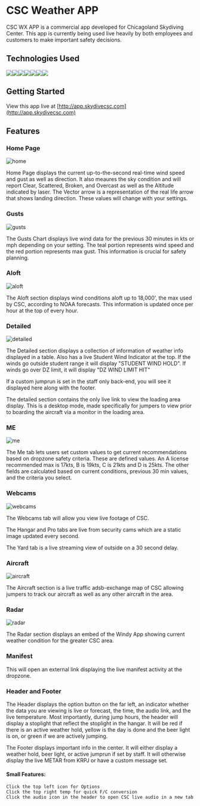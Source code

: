 # CSC Weather APP

CSC WX APP is a commercial app developed for Chicagoland Skydiving Center. This app is currently being used live heavily by both employees and customers to make important safety decisions.

## Technologies Used

![](https://img.shields.io/badge/JavaScript-323330?style=for-the-badge&logo=javascript&logoColor=F7DF1E)![](https://img.shields.io/badge/React-20232A?style=for-the-badge&logo=react&logoColor=61DAFB)![](https://img.shields.io/badge/Python-FFD43B?style=for-the-badge&logo=python&logoColor=blue)![](https://img.shields.io/badge/Flask-000000?style=for-the-badge&logo=flask&logoColor=white)![](https://img.shields.io/badge/PostgreSQL-316192?style=for-the-badge&logo=postgresql&logoColor=white)![](https://img.shields.io/badge/Socket.io-010101?&style=for-the-badge&logo=Socket.io&logoColor=white)![](https://img.shields.io/badge/GraphQl-E10098?style=for-the-badge&logo=graphql&logoColor=white)

## Getting Started

View this app live at [http://app.skydivecsc.com](http://app.skydivecsc.com)

## Features

### Home Page

![home](/src/images/readme/Home.png)

Home Page displays the current up-to-the-second real-time wind speed and gust as well as direction. It also meaures the sky condition and will report Clear, Scattered, Broken, and Overcast as well as the Altitude indicated by laser. The Vector arrow is a representation of the real life arrow that shows landing direction. These values will change with your settings.

### Gusts

![gusts](/src/images/readme/Gusts.png)

The Gusts Chart displays live wind data for the previous 30 minutes in kts or mph depending on your setting. The teal portion represents wind speed and the red portion represents max gust. This information is crucial for safety planning.

### Aloft

![aloft](/src/images/readme/Aloft.png)

The Aloft section displays wind conditions aloft up to 18,000', the max used by CSC, according to NOAA forecasts. This information is updated once per hour at the top of every hour.

### Detailed

![detailed](/src/images/readme/Detailed.png)

The Detailed section displays a collection of information of weather info displayed in a table. Also has a live Student Wind Indicator at the top. If the winds go outside student range it will display "STUDENT WIND HOLD". If winds go over DZ limit, it will display "DZ WIND LIMIT HIT"

If a custom jumprun is set in the staff only back-end, you will see it displayed here along with the footer.

The detailed section contains the only live link to view the loading area display. This is a desktop mode, made specifically for jumpers to view prior to boarding the aircraft via a monitor in the loading area.

### ME
![me](/src/images/readme/Me.png)

The Me tab lets users set custom values to get current recommendations based on dropzone safety criteria. These are defined values. An A license recommended max is 17kts, B is 19kts, C is 21kts and D is 25kts. The other fields are calculated based on current conditions, previous 30 min values, and the criteria you select.

### Webcams
![webcams](/src/images/readme/Webcams.png)

The Webcams tab will allow you view live footage of CSC.

The Hangar and Pro tabs are live from security cams which are a static image updated every second.

The Yard tab is a live streaming view of outside on a 30 second delay.

### Aircraft
![aircraft](/src/images/readme/Aircraft.png)

The Aircraft section is a live traffic adsb-exchange map of CSC allowing jumpers to track our aircraft as well as any other aircraft in the area.

### Radar
![radar](/src/images/readme/Radar.png)

The Radar section displays an embed of the Windy App showing current weather condition for the greater CSC area.

### Manifest

This will open an external link displaying the live manifest activity at the dropzone.

### Header and Footer

The Header displays the option button on the far left, an indicator whether the data you are viewing is live or forecast, the time, the audio link, and the live temperature.
Most importantly, during jump hours, the header will display a stoplight that reflect the stoplight in the hangar. It will be red if there is an active weather hold, yellow is the day is done and the beer light is on, or green if we are actively jumping.

The Footer displays important info in the center. It will either display a weather hold, beer light, or active jumprun if set by staff. It will otherwise display the live METAR from KRPJ or have a custom message set.

#### Small Features:

    Click the top left icon for Options
    Click the top right temp for quick F/C conversion
    Click the audio icon in the header to open CSC live audio in a new tab
